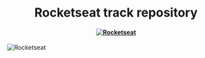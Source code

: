 <h1 align="center"> Rocketseat track repository </h1>


<h4 align="center">

[![Rocketseat](https://img.shields.io/badge/-Rocketseat_Starter-blueviolet?style=for-the-badge&logo=Apache-RocketMQ&logoWidth=30&logoColor=critical&color=7159C1&labelColor=19191C)](https://rocketseat.com.br/)

</h4>



![Rocketseat](https://miro.medium.com/max/3840/1*34-5tbanwB0yo0ccyP_7oA.jpeg)
